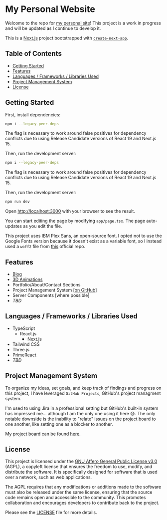 # My Personal Website

Welcome to the repo for [my personal site](https://josharnow.com)! This project is a work in progress and will be updated as I continue to develop it.

This is a [Next.js](https://nextjs.org/) project bootstrapped with [`create-next-app`](https://github.com/vercel/next.js/tree/canary/packages/create-next-app).

## Table of Contents

- [Getting Started](#getting-started)
- [Features](#features)
- [Languages / Frameworks / Libraries Used](#languages--frameworks--libraries-used)
- [Project Management System](#project-management-system)
- [License](#license)

## Getting Started

First, install dependencies:

```bash
npm i --legacy-peer-deps
```

The flag is necessary to work around false positives for dependency conflicts due to using Release Candidate versions of React 19 and Next.js 15.

Then, run the development server:

```bash
npm i --legacy-peer-deps
```
The flag is necessary to work around false positives for dependency conflicts due to using Release Candidate versions of React 19 and Next.js 15.


Then, run the development server:
```bash
npm run dev
```


Open [http://localhost:3000](http://localhost:3000) with your browser to see the result.

You can start editing the page by modifying `app/page.tsx`. The page auto-updates as you edit the file.

This project uses IBM Plex Sans, an open-source font. I opted not to use the Google Fonts version because it doesn't exist as a variable font, so I instead used a `woff2` file from [this](https://github.com/IBM/plex) official repo.

## Features

- [Blog](https://github.com/josharnow/josharnow.github.io/issues/39)
- [3D Animations](https://github.com/josharnow/josharnow.github.io/issues/40)
- Portfolio/About/Contact Sections
- Project Management System [[on GitHub](https://github.com/users/josharnow/projects/2/views/1)]
- Server Components [where possible]
- _TBD_

## Languages / Frameworks / Libraries Used

- TypeScript
  - React.js
    - Next.js
- Tailwind CSS
- Three.js
- PrimeReact
- _TBD_


## Project Management System

To organize my ideas, set goals, and keep track of findings and progress on this project, I have leveraged `GitHub Projects`, GitHub's project managment system.

I'm used to using Jira in a professional setting but GitHub's built-in system has impressed me... although I am the only one using it here 😅. The only notable downside is the inability to "relate" issues on the project board to one another, like setting one as a blocker to another.

My project board can be found [here](https://github.com/users/josharnow/projects/2).

## License

This project is licensed under the [GNU Affero General Public License v3.0](https://www.gnu.org/licenses/agpl-3.0.en.html) (AGPL), a copyleft license that ensures the freedom to use, modify, and distribute the software. It is specifically designed for software that is used over a network, such as web applications.

The AGPL requires that any modifications or additions made to the software must also be released under the same license, ensuring that the source code remains open and accessible to the community. This promotes collaboration and encourages developers to contribute back to the project.

Please see the [LICENSE](LICENSE) file for more details.
